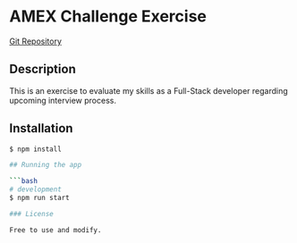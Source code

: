 
# AMEX Challenge Exercise

[Git Repository](https://github.com/harleycosio/amex-challenge-harley)

## Description

This is an exercise to evaluate my skills as a Full-Stack developer regarding upcoming interview process.

## Installation

```bash
$ npm install

## Running the app

```bash
# development
$ npm run start

### License

Free to use and modify. 

